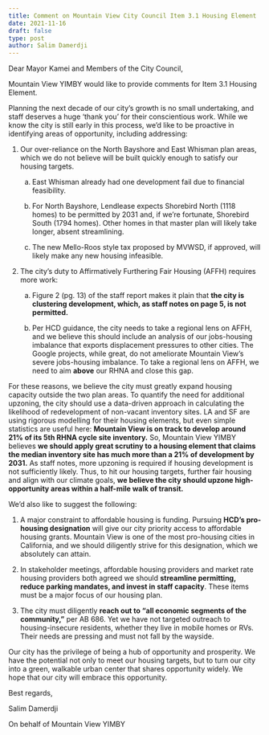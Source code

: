 ```yaml
---
title: Comment on Mountain View City Council Item 3.1 Housing Element
date: 2021-11-16
draft: false
type: post
author: Salim Damerdji
---
```


<style type="text/css">
   ol {list-style-type: decimal;}
   ol ol { list-style-type: lower-alpha;}
</style> 

Dear Mayor Kamei and Members of the City Council,

Mountain View YIMBY would like to provide comments for Item 3.1 Housing Element.

Planning the next decade of our city’s growth is no small undertaking, and staff deserves a huge ‘thank you’ for their conscientious work. While we know the city is still early in this process, we’d like to be proactive in identifying areas of opportunity, including addressing:

1. Our over-reliance on the North Bayshore and East Whisman plan areas, which we do not believe will be built quickly enough to satisfy our housing targets. 

   1. East Whisman already had one development fail due to financial feasibility. 

   2. For North Bayshore, Lendlease expects Shorebird North (1118 homes) to be permitted by 2031 and, if we’re fortunate, Shorebird South (1794 homes). Other homes in that master plan will likely take longer, absent streamlining.

   3. The new Mello-Roos style tax proposed by MVWSD, if approved, will likely make any new housing infeasible. 

2. The city’s duty to Affirmatively Furthering Fair Housing (AFFH) requires more work:

   1. Figure 2 (pg. 13) of the staff report makes it plain that **the city is clustering development, which, as staff notes on page 5, is not permitted.**

   2. Per HCD guidance, the city needs to take a regional lens on AFFH, and we believe this should include an analysis of our jobs-housing imbalance that exports displacement pressures to other cities. The Google projects, while great, do not ameliorate Mountain View’s severe jobs-housing imbalance. To take a regional lens on AFFH, we need to aim **above** our RHNA and close this gap.

For these reasons, we believe the city must greatly expand housing capacity outside the two plan areas. To quantify the need for additional upzoning, the city should use a data-driven approach in calculating the likelihood of redevelopment of non-vacant inventory sites. LA and SF are using rigorous modelling for their housing elements, but even simple statistics are useful here: **Mountain View is on track to develop around 21% of its 5th RHNA cycle site inventory.** So, Mountain View YIMBY believes **we should apply great scrutiny to a housing element that claims the median inventory site has much more than a 21% of development by 2031.** As staff notes, more upzoning is required if housing development is not sufficiently likely. Thus, to hit our housing targets, further fair housing and align with our climate goals, **we believe the city should upzone high-opportunity areas within a half-mile walk of transit.**

We’d also like to suggest the following:

1. A major constraint to affordable housing is funding. Pursuing **HCD’s pro-housing designation** will give our city priority access to affordable housing grants. Mountain View is one of the most pro-housing cities in California, and we should diligently strive for this designation, which we absolutely can attain.

2. In stakeholder meetings, affordable housing providers and market rate housing providers both agreed we should **streamline permitting, reduce parking mandates, and invest in staff capacity**. These items must be a major focus of our housing plan.

3. The city must diligently **reach out to “all economic segments of the community,”** per AB 686. Yet we have not targeted outreach to housing-insecure residents, whether they live in mobile homes or RVs. Their needs are pressing and must not fall by the wayside.

Our city has the privilege of being a hub of opportunity and prosperity. We have the potential not only to meet our housing targets, but to turn our city into a green, walkable urban center that shares opportunity widely. We hope that our city will embrace this opportunity.

Best regards,

Salim Damerdji

On behalf of Mountain View YIMBY